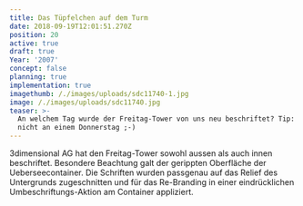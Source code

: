 ```yaml
---
title: Das Tüpfelchen auf dem Turm
date: 2018-09-19T12:01:51.270Z
position: 20
active: true
draft: true
Year: '2007'
concept: false
planning: true
implementation: true
imagethumb: /./images/uploads/sdc11740-1.jpg
image: /./images/uploads/sdc11740.jpg
teaser: >-
  An welchem Tag wurde der Freitag-Tower von uns neu beschriftet? Tip: Es war
  nicht an einem Donnerstag ;-)
---
```

3dimensional AG hat den Freitag-Tower sowohl aussen als auch innen beschriftet. Besondere Beachtung galt der gerippten Oberfläche der Ueberseecontainer. Die Schriften wurden passgenau auf das Relief des Untergrunds zugeschnitten und für das Re-Branding in einer eindrücklichen Umbeschriftungs-Aktion am Container appliziert.
